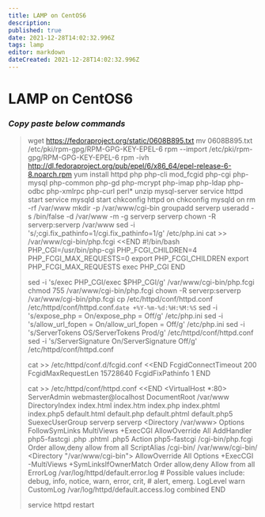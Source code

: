 ```yaml
---
title: LAMP on CentOS6
description: 
published: true
date: 2021-12-28T14:02:32.996Z
tags: lamp
editor: markdown
dateCreated: 2021-12-28T14:02:32.996Z
---
```


# LAMP on CentOS6

### *Copy paste below commands*

> wget https://fedoraproject.org/static/0608B895.txt
> mv 0608B895.txt /etc/pki/rpm-gpg/RPM-GPG-KEY-EPEL-6
> rpm --import /etc/pki/rpm-gpg/RPM-GPG-KEY-EPEL-6
> rpm -ivh http://dl.fedoraproject.org/pub/epel/6/x86_64/epel-release-6-8.noarch.rpm
> yum install httpd php php-cli mod_fcgid php-cgi php-mysql php-common php-gd php-mcrypt php-imap php-ldap php-odbc php-xmlrpc  php-curl perl* unzip mysql-server
> service httpd start
> service mysqld start
> chkconfig httpd on
> chkconfig mysqld on
> rm -rf /var/www
> mkdir -p /var/www/cgi-bin
> groupadd serverp
> useradd -s /bin/false -d /var/www -m -g serverp serverp
> chown -R serverp:serverp /var/www
> sed -i 's/;cgi.fix_pathinfo=1/cgi.fix_pathinfo=1/g' /etc/php.ini
> cat >> /var/www/cgi-bin/php.fcgi <<END
> #!/bin/bash
> PHP_CGI=/usr/bin/php-cgi
> PHP_FCGI_CHILDREN=4
> PHP_FCGI_MAX_REQUESTS=0
> export PHP_FCGI_CHILDREN
> export PHP_FCGI_MAX_REQUESTS
> exec PHP_CGI
> END
>  
> sed -i 's/exec PHP_CGI/exec $PHP_CGI/g' /var/www/cgi-bin/php.fcgi
> chmod 755 /var/www/cgi-bin/php.fcgi
> chown -R serverp:serverp /var/www/cgi-bin/php.fcgi
> cp /etc/httpd/conf/httpd.conf /etc/httpd/conf/httpd.conf.`date +%Y-%m-%d:%H:%M:%S`
> sed -i 's/expose_php = On/expose_php = Off/g' /etc/php.ini
> sed -i 's/allow_url_fopen = On/allow_url_fopen = Off/g' /etc/php.ini
> sed -i 's/ServerTokens OS/ServerTokens Prod/g' /etc/httpd/conf/httpd.conf
> sed -i 's/ServerSignature On/ServerSignature Off/g' /etc/httpd/conf/httpd.conf
>  
> cat >> /etc/httpd/conf.d/fcgid.conf <<END
> FcgidConnectTimeout 200
> FcgidMaxRequestLen 15728640
> FcgidFixPathinfo 1
> END
>  
> cat >> /etc/httpd/conf/httpd.conf <<END
> <VirtualHost *:80>
>     ServerAdmin webmaster@localhost
>     DocumentRoot /var/www
>     DirectoryIndex index.html index.htm index.php index.phtml index.php5 default.html default.php default.phtml default.php5
>     SuexecUserGroup serverp serverp
>     <Directory /var/www>
>         Options FollowSymLinks MultiViews +ExecCGI
>         AllowOverride All
>         AddHandler php5-fastcgi .php .phtml .php5
>         Action php5-fastcgi /cgi-bin/php.fcgi
>         Order allow,deny
>         allow from all
>     </Directory>
>     ScriptAlias /cgi-bin/ /var/www/cgi-bin/
>     <Directory "/var/www/cgi-bin">
>         AllowOverride All
>         Options +ExecCGI -MultiViews +SymLinksIfOwnerMatch
>         Order allow,deny
>         Allow from all
>     </Directory>
>     ErrorLog /var/log/httpd/default.error.log
>     # Possible values include: debug, info, notice, warn, error, crit,
>     # alert, emerg.
>     LogLevel warn
>     CustomLog /var/log/httpd/default.access.log combined
> </VirtualHost>
> END
>  
> service httpd restart
>   